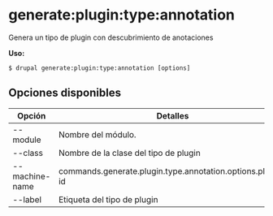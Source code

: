 # generate:plugin:type:annotation
Genera un tipo de plugin con descubrimiento de anotaciones

**Uso:**
```
$ drupal generate:plugin:type:annotation [options]
```

## Opciones disponibles
Opción | Detalles
-------|-------------
--module | Nombre del módulo.
--class | Nombre de la clase del tipo de plugin
--machine-name | commands.generate.plugin.type.annotation.options.plugin-id
--label | Etiqueta del tipo de plugin
